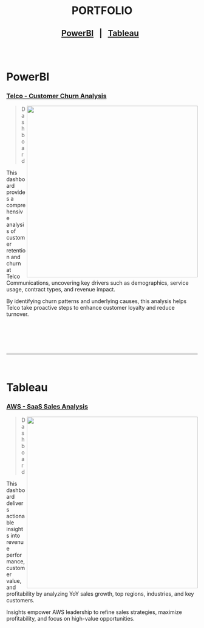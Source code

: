 <h1 align="center">    PORTFOLIO </h1>

<h2 align="center">  

 [PowerBI](#powerbi) &nbsp;  |  &nbsp; [Tableau](#tableau) &nbsp;


 </br>
 
# PowerBI

### [Telco - Customer Churn Analysis ](https://github.com/hershuay/Telco-Churn-Analysis) 
<img align="right" width="450" src="https://github.com/user-attachments/assets/be8d3249-d989-4cf3-8a78-f8eb13943ede"/>

> Dashboard </br>

</p>
This dashboard provides a comprehensive analysis of customer retention
and churn at Telco Communications, uncovering key drivers such as 
demographics, service usage, contract types, and revenue impact.
</p>
By identifying churn patterns and underlying causes, this analysis helps</br>
Telco take proactive steps to enhance customer loyalty and reduce turnover.
</br> 
</p>


   
</br>
</br>
</br>
</br>


-----------------------------------------------------------------------------------------------------------------------------------------------------------------------------------------------------
</br>

# Tableau

### [AWS - SaaS Sales Analysis](https://github.com/hershuay/AWS-Sales-Analysis) 
<img align="right" width="450" src="https://github.com/user-attachments/assets/7445e2d6-c519-4256-a0a1-2a0049fda8f1" />

> Dashboard </br>

This dashboard delivers actionable insights into revenue performance, customer
value, and profitability by analyzing YoY sales growth, top regions, industries, and key customers.  
</p>
Insights empower AWS leadership to refine sales strategies, maximize profitability,
and focus on high-value opportunities.

</br> </br>

     
</br>
</br>




